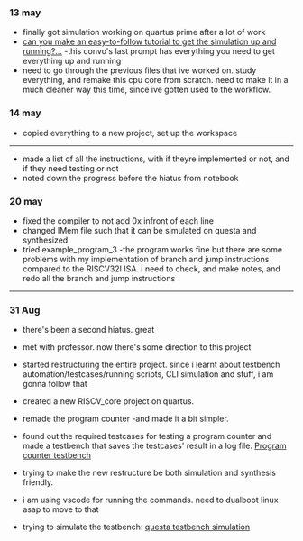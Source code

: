 ### 13 may
- finally got simulation working on quartus prime after a lot of work
- [can you make an easy-to-follow tutorial to get the simulation up and running?...](https://www.perplexity.ai/search/can-you-make-an-easy-to-follow-3E0_5UZYRbGqW0mCqE26Vw) -this convo's last prompt has everything you need to get everything up and running
- need to go through the previous files that ive worked on. study everything, and remake this cpu core from scratch. need to make it in a much cleaner way this time, since ive gotten used to the workflow.

### 14 may
- copied everything to a new project, set up the workspace
---
- made a list of all the instructions, with if theyre implemented or not, and if they need testing or not
- noted down the progress before the hiatus from notebook

### 20 may
- fixed the compiler to not add 0x infront of each line
- changed IMem file such that it can be simulated on questa and synthesized 
- tried example_program_3 -the program works fine but there are some problems with my implementation of branch and jump instructions compared to the RISCV32I ISA. i need to check, and make notes, and redo all the branch and jump instructions

----
### 31 Aug
- there's been a second hiatus. great
- met with professor. now there's some direction to this project
- started restructuring the entire project. since i learnt about testbench automation/testcases/running scripts, CLI simulation and stuff, i am gonna follow that

- created a new RISCV_core project on quartus.
- remade the program counter -and made it a bit simpler.
- found out the required testcases for testing a program counter and made a testbench that saves the testcases' result in a log file: [Program counter testbench](https://chatgpt.com/c/68b3447f-b1a4-8330-b84a-c14acbbfe17e)
- trying to make the new restructure be both simulation and synthesis friendly.

- i am using vscode for running the commands. need to dualboot linux asap to move to that
- trying to simulate the testbench: [questa testbench simulation](https://chatgpt.com/c/68b350fe-cd4c-832f-a9e0-d57896a86450)